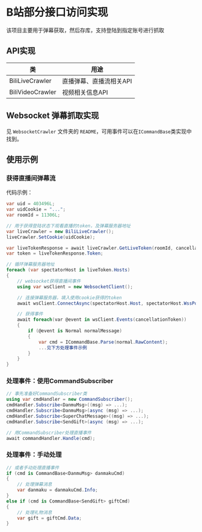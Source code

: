 # B站部分接口访问实现
该项目主要用于弹幕获取，然后存库，支持登陆到指定账号进行抓取

## API实现
| 类 | 用途
| - | - |
| BiliLiveCrawler | 直播弹幕、直播流相关API |
| BiliVideoCrawler | 视频相关信息API |

## Websocket 弹幕抓取实现
见 `WebsocketCrawler` 文件夹的 `README`，可用事件可以在`ICommandBase`类实现中找到。

## 使用示例

### 获得直播间弹幕流
代码示例：
```csharp
var uid = 403496L;
var uidCookie = "...";
var roomId = 11306L;

// 用于获得登陆状态下观看直播的token，及弹幕服务器地址
var liveCrawler = new BiliLiveCrawler();
liveCrawler.SetCookie(uidCookie);

var liveTokenResponse = await liveCrawler.GetLiveToken(roomId, cancellationToken);
var token = liveTokenResponse.Token;

// 循环弹幕服务器地址
foreach (var spectatorHost in liveToken.Hosts)
{
    // websocket获得直播间事件
    using var wsClient = new WebsocketClient();

    // 连接弹幕服务器，填入使用cookie获得的token
    await wsClient.ConnectAsync(spectatorHost.Host, spectatorHost.WssPort, roomId, uid, token, "wss", cancellationToken);

    // 获得事件
    await foreach(var @event in wsClient.Events(cancellationToken))
    {
        if (@event is Normal normalMessage)
        {
            var cmd = ICommandBase.Parse(normal.RawContent);
            ...见下方处理事件示例
        }
    }
}
```

### 处理事件：使用CommandSubscriber
```csharp
// 事先准备好CommandSubscriber类
using var cmdHandler = new CommandSubscriber();
cmdHandler.Subscribe<DanmuMsg>((msg) => ...);
cmdHandler.Subscribe<DanmuMsg>(async (msg) => ...);
cmdHandler.Subscribe<SuperChatMessage>((msg) => ...);
cmdHandler.Subscribe<SendGift>(async (msg) => ...);

// 用CommandSubscriber处理直播事件
await commandHandler.Handle(cmd);
```

### 处理事件：手动处理
```csharp
// 或者手动处理直播事件
if (cmd is CommandBase<DanmuMsg> danmakuCmd)
{
    // 处理弹幕消息
    var danmaku = danmakuCmd.Info;
}
else if (cmd is CommandBase<SendGift> giftCmd)
{
    // 处理礼物消息
    var gift = giftCmd.Data;
}
```
